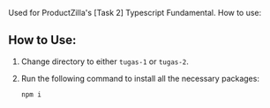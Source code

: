 Used for ProductZilla's [Task 2] Typescript Fundamental. How to use:

## How to Use:

1. Change directory to either `tugas-1` or `tugas-2`.

2. Run the following command to install all the necessary packages:

   ```bash
   npm i
